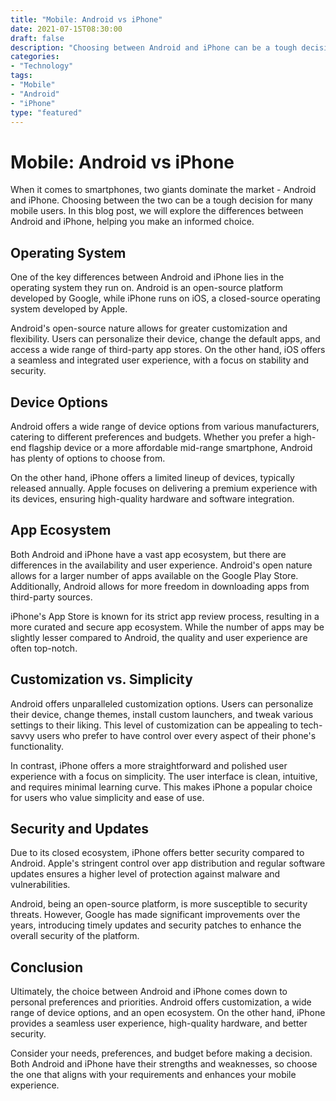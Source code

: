 ```yaml
--- 
title: "Mobile: Android vs iPhone"
date: 2021-07-15T08:30:00 
draft: false 
description: "Choosing between Android and iPhone can be a tough decision for many mobile users. Read this blog post to understand the differences and make an informed choice."
categories: 
- "Technology"
tags: 
- "Mobile"
- "Android"
- "iPhone"
type: "featured"
---
```


# Mobile: Android vs iPhone

When it comes to smartphones, two giants dominate the market - Android and iPhone. Choosing between the two can be a tough decision for many mobile users. In this blog post, we will explore the differences between Android and iPhone, helping you make an informed choice.

## Operating System

One of the key differences between Android and iPhone lies in the operating system they run on. Android is an open-source platform developed by Google, while iPhone runs on iOS, a closed-source operating system developed by Apple. 

Android's open-source nature allows for greater customization and flexibility. Users can personalize their device, change the default apps, and access a wide range of third-party app stores. On the other hand, iOS offers a seamless and integrated user experience, with a focus on stability and security.

## Device Options

Android offers a wide range of device options from various manufacturers, catering to different preferences and budgets. Whether you prefer a high-end flagship device or a more affordable mid-range smartphone, Android has plenty of options to choose from.

On the other hand, iPhone offers a limited lineup of devices, typically released annually. Apple focuses on delivering a premium experience with its devices, ensuring high-quality hardware and software integration.

## App Ecosystem

Both Android and iPhone have a vast app ecosystem, but there are differences in the availability and user experience. Android's open nature allows for a larger number of apps available on the Google Play Store. Additionally, Android allows for more freedom in downloading apps from third-party sources.

iPhone's App Store is known for its strict app review process, resulting in a more curated and secure app ecosystem. While the number of apps may be slightly lesser compared to Android, the quality and user experience are often top-notch.

## Customization vs. Simplicity

Android offers unparalleled customization options. Users can personalize their device, change themes, install custom launchers, and tweak various settings to their liking. This level of customization can be appealing to tech-savvy users who prefer to have control over every aspect of their phone's functionality.

In contrast, iPhone offers a more straightforward and polished user experience with a focus on simplicity. The user interface is clean, intuitive, and requires minimal learning curve. This makes iPhone a popular choice for users who value simplicity and ease of use.

## Security and Updates

Due to its closed ecosystem, iPhone offers better security compared to Android. Apple's stringent control over app distribution and regular software updates ensures a higher level of protection against malware and vulnerabilities.

Android, being an open-source platform, is more susceptible to security threats. However, Google has made significant improvements over the years, introducing timely updates and security patches to enhance the overall security of the platform.

## Conclusion

Ultimately, the choice between Android and iPhone comes down to personal preferences and priorities. Android offers customization, a wide range of device options, and an open ecosystem. On the other hand, iPhone provides a seamless user experience, high-quality hardware, and better security.

Consider your needs, preferences, and budget before making a decision. Both Android and iPhone have their strengths and weaknesses, so choose the one that aligns with your requirements and enhances your mobile experience.
